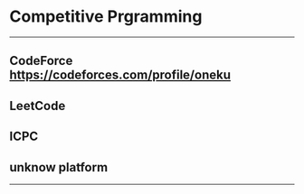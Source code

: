 # Competitive Prgramming

---
## CodeForce https://codeforces.com/profile/oneku
## LeetCode
## ICPC
## unknow platform
---